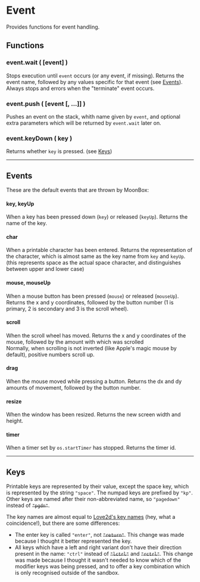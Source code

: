 # Event
Provides functions for event handling.

## Functions
### event.wait ( [event] )
Stops execution until `event` occurs (or any event, if missing).
Returns the event name, followed by any values specific for that event (see [Events](#Events)).
Always stops and errors when the "terminate" event occurs.

### event.push ( [event [, ...]] )
Pushes an event on the stack, whith name given by `event`,
and optional extra parameters which will be returned by `event.wait` later on.

### event.keyDown ( key )
Returns whether `key` is pressed. (see [Keys](#Keys))

---

## Events
These are the default events that are thrown by MoonBox:

#### key, keyUp
When a key has been pressed down (`key`) or released (`keyUp`).
Returns the name of the key.

#### char
When a printable character has been entered.
Returns the representation of the character,
which is almost same as the key name from `key` and `keyUp`.
(this represents space as the actual space character,
and distinguishes between upper and lower case)

#### mouse, mouseUp
When a mouse button has been pressed (`mouse`) or released (`mouseUp`).
Returns the x and y coordinates, followed by the button number
(1 is primary, 2 is secondary and 3 is the scroll wheel).

#### scroll
When the scroll wheel has moved.
Returns the x and y coordinates of the mouse, followed by the amount with which was scrolled  
Normally, when scrolling is not inverted (like Apple's magic mouse by default),
positive numbers scroll up.

#### drag
When the mouse moved while pressing a button.
Returns the dx and dy amounts of movement, followed by the button number.

#### resize
When the window has been resized.
Returns the new screen width and height.

#### timer
When a timer set by `os.startTimer` has stopped.
Returns the timer id.

---

## Keys
Printable keys are represented by their value,
except the space key, which is represented by the string `"space"`.
The numpad keys are prefixed by `"kp"`. Other keys are named after their non-abbreviated name,
so `"pagedown"` instead of ~~`"pgdn"`~~.

The key names are almost equal to [Love2d's key names](https://love2d.org/wiki/KeyConstant)
(hey, what a coincidence!), but there are some differences:
- The enter key is called `"enter"`, not ~~`"return"`~~.
	This change was made because I thought it better represented the key.
- All keys which have a left and right variant don't have their direction present in the name:
	`"ctrl"` instead of ~~`"lctrl"`~~ and ~~`"rctrl"`~~.
	This change was made because I thought it wasn't needed to know which of the modifier keys was being pressed,
	and to offer a key combination which is only recognised outside of the sandbox.